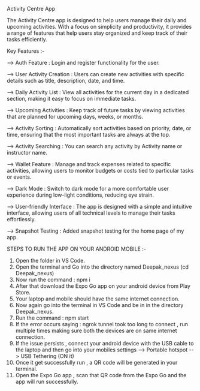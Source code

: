 Activity Centre App

The Activity Centre app is designed to help users manage their daily and upcoming activities. With a focus on simplicity and productivity, it provides a range of features that help users stay organized and keep track of their tasks efficiently.

Key Features :-

--> Auth Feature : Login and register functionality for the user.

--> User Activity Creation : Users can create new activities with specific details such as title, description, date, and time.

--> Daily Activity List : View all activities for the current day in a dedicated section, making it easy to focus on immediate tasks.

--> Upcoming Activities : Keep track of future tasks by viewing activities that are planned for upcoming days, weeks, or months.

--> Activity Sorting : Automatically sort activities based on priority, date, or time, ensuring that the most important tasks are always at the top.

--> Activity Searching : You can search any activity by Activity name or instructor name.

--> Wallet Feature : Manage and track expenses related to specific activities, allowing users to monitor budgets or costs tied to particular tasks or events.

--> Dark Mode : Switch to dark mode for a more comfortable user experience during low-light conditions, reducing eye strain.

--> User-friendly Interface : The app is designed with a simple and intuitive interface, allowing users of all technical levels to manage their tasks effortlessly.

--> Snapshot Testing : Added snapshot testing for the home page of my app.




STEPS TO RUN THE APP ON YOUR ANDROID MOBILE :-

1)   Open the folder in VS Code.
2)   Open the terminal and Go into the directory named Deepak_nexus (cd Deepak_nexus)
3)   Now run the command : npm i
4)   After that download the Expo Go app on your android device from Play Store.
5)   Your laptop and mobile should have the same internet connection.
6)   Now again go into the terminal in VS Code and be in in the directory Deepak_nexus.
7)   Run the command : npm start
8)   If the error occurs saying : ngrok tunnel took too long to connect , run multiple times making sure both the devices are on same internet connection.
9)   If the issue persists , connect your android device with the USB cable to the laptop and then go into your mobiles settings --> Portable hotspot --> USB Tethering (ON it)
10)   Once it get successfully run , a QR code will be generated in your terminal.
11)   Open the Expo Go app , scan that QR code from the Expo Go and the app will run successfully.
